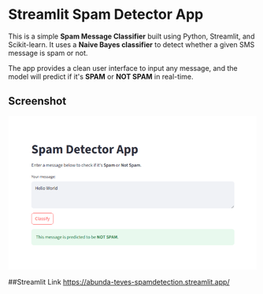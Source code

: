 # Streamlit Spam Detector App

This is a simple **Spam Message Classifier** built using Python, Streamlit, and Scikit-learn. It uses a **Naive Bayes classifier** to detect whether a given SMS message is spam or not.

The app provides a clean user interface to input any message, and the model will predict if it's **SPAM** or **NOT SPAM** in real-time.

## Screenshot

![App Screenshot](./screenshot.png)

##Streamlit Link 
https://abunda-teves-spamdetection.streamlit.app/
